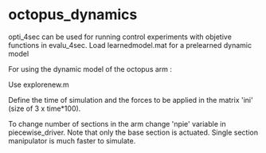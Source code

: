 # octopus_dynamics
opti_4sec can be used for running control experiments with objetive functions in evalu_4sec.
Load learnedmodel.mat for a prelearned dynamic model

For using the dynamic model of the octopus arm :

Use explorenew.m

Define the time of simulation and the forces to be applied in the matrix 'ini' (size of 3 x time*100).

To change number of sections in the arm change 'npie' variable in piecewise_driver. Note that only the base section is actuated.
Single section manipulator is much faster to simulate. 

